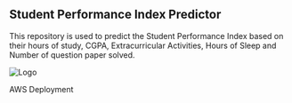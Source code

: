 ## Student Performance Index Predictor
This repository is used to predict the Student Performance Index based on their hours of study, CGPA, Extracurricular Activities, Hours of Sleep and Number of question paper solved.

![Logo](https://encrypted-tbn0.gstatic.com/images?q=tbn:ANd9GcQ5Y-Yz39PaCPDZGDvQvjUXU_Ylr_0ZPwpgZw&usqp=CAU)

AWS Deployment
